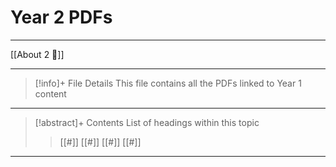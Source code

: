# Year 2 PDFs
--- 
[[About 2 📘]]

--- 

> [!info]+ File Details
> This file contains all the PDFs linked to Year 1 content 


---
> [!abstract]+ Contents
> List of headings within this topic
> > [[#]]
> > [[#]]
> > [[#]]
> > [[#]]

---